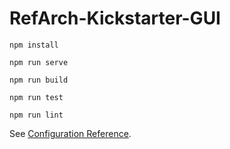 # RefArch-Kickstarter-GUI

```
npm install
```

```
npm run serve
```

```
npm run build
```

```
npm run test
```

```
npm run lint
```

See [Configuration Reference](https://cli.vuejs.org/config/).
